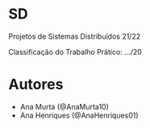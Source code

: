 # SD

Projetos de Sistemas Distribuídos 21/22

Classificação do Trabalho Prático: .../20

# Autores

- Ana Murta (@AnaMurta10)
- Ana Henriques (@AnaHenriques01)

